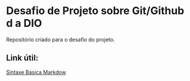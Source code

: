 #   Desafio de Projeto sobre  Git/Github d a DIO
Repositório criado  para  o  desafio do projeto.
## Link útil:
[Sintaxe Basica Markdow](https://www.markdownguide.org/basic-syntax/)
